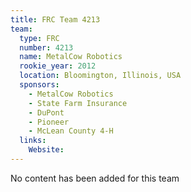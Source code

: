```yaml
---
title: FRC Team 4213
team:
  type: FRC
  number: 4213
  name: MetalCow Robotics
  rookie_year: 2012
  location: Bloomington, Illinois, USA
  sponsors:
    - MetalCow Robotics
    - State Farm Insurance
    - DuPont
    - Pioneer
    - McLean County 4-H
  links:
    Website: 
---
```

No content has been added for this team